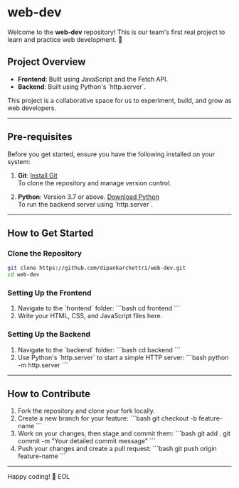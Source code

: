 # web-dev

Welcome to the **web-dev** repository! This is our team's first real project to learn and practice web development. 🎉

## Project Overview
- **Frontend**: Built using JavaScript and the Fetch API.  
- **Backend**: Built using Python's \`http.server\`.  

This project is a collaborative space for us to experiment, build, and grow as web developers.

---

## Pre-requisites

Before you get started, ensure you have the following installed on your system:

1. **Git**: [Install Git](https://git-scm.com/book/en/v2/Getting-Started-Installing-Git)  
   To clone the repository and manage version control.
   
2. **Python**: Version 3.7 or above. [Download Python](https://www.python.org/downloads/)  
   To run the backend server using \`http.server\`.



---

## How to Get Started

### Clone the Repository
```bash
git clone https://github.com/dipankarchettri/web-dev.git
cd web-dev
```

### Setting Up the Frontend
1. Navigate to the \`frontend\` folder:
   \`\`\`bash
   cd frontend
   \`\`\`
2. Write your HTML, CSS, and JavaScript files here.

### Setting Up the Backend
1. Navigate to the \`backend\` folder:
   \`\`\`bash
   cd backend
   \`\`\`
2. Use Python's \`http.server\` to start a simple HTTP server:
   \`\`\`bash
   python -m http.server
   \`\`\`

---

## How to Contribute

1. Fork the repository and clone your fork locally.
2. Create a new branch for your feature:
   \`\`\`bash
   git checkout -b feature-name
   \`\`\`
3. Work on your changes, then stage and commit them:
   \`\`\`bash
   git add .
   git commit -m "Your detailed commit message"
   \`\`\`
4. Push your changes and create a pull request:
   \`\`\`bash
   git push origin feature-name
   \`\`\`

---


Happy coding! 🚀
EOL

